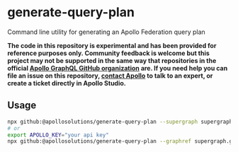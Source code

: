 # generate-query-plan

Command line utility for generating an Apollo Federation query plan

**The code in this repository is experimental and has been provided for reference purposes only. Community feedback is welcome but this project may not be supported in the same way that repositories in the official [Apollo GraphQL GitHub organization](https://github.com/apollographql) are. If you need help you can file an issue on this repository, [contact Apollo](https://www.apollographql.com/contact-sales) to talk to an expert, or create a ticket directly in Apollo Studio.**

## Usage

```sh
npx github:@apollosolutions/generate-query-plan --supergraph supergraph.graphql --operation operation.graphql
# or
export APOLLO_KEY="your api key"
npx github:@apollosolutions/generate-query-plan --graphref supergraph.graphql --operation operation.graphql
```
